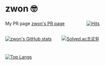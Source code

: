 # zwon 🤓



My PR page [zwon's PR page](https://zwon-prpage.herokuapp.com/)　　　　　[![Hits](https://hits.seeyoufarm.com/api/count/incr/badge.svg?url=https%3A%2F%2Fgithub.com%2Fjwseo4074&count_bg=%230D0D0D&title_bg=%23929292&icon=github.svg&icon_color=%23E7E7E7&title=Github&edge_flat=false)](https://hits.seeyoufarm.com)

##

[![zwon's GitHub stats](https://github-readme-stats.vercel.app/api?username=jwseo4074)](https://github.com/anuraghazra/github-readme-stats)　　
[![Solved.ac프로필](http://mazassumnida.wtf/api/v2/generate_badge?boj=jwseo4074)](https://solved.ac/jwseo4074)

# 

[![Top Langs](https://github-readme-stats.vercel.app/api/top-langs/?username=jwseo4074)](https://github.com/깃허브아이디/github-readme-stats)

